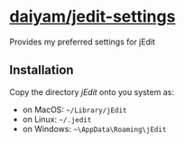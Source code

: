[daiyam/jedit-settings](https://github.com/daiyam/jedit-settings)
===============================================================

Provides my preferred settings for jEdit

Installation
------------

Copy the directory *jEdit* onto you system as:
- on MacOS: `~/Library/jEdit`
- on Linux: `~/.jedit`
- on Windows: `~\AppData\Roaming\jEdit`